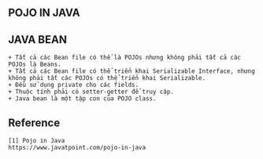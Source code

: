 ## POJO IN JAVA

## JAVA BEAN
    + Tất cả các Bean file có thể là POJOs nhưng không phải tất cả các POJOs là Beans.
    + Tất cả các Bean file có thể triển khai Serializable Interface, nhưng không phải tất các POJOs có thể triển khai Serializable.
    + Đều sử dụng private cho các fields.
    + Thuộc tính phải có setter-getter để truy cập.
    + Java bean là một tập con của POJO class.



## Reference
    [1] Pojo in Java
    https://www.javatpoint.com/pojo-in-java

